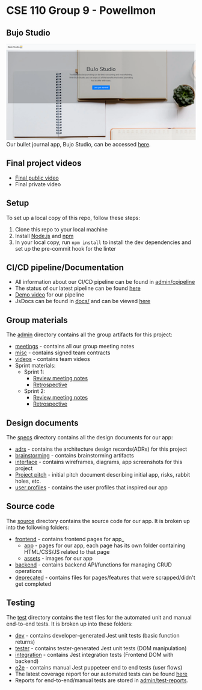 # CSE 110 Group 9 - Powellmon
## Bujo Studio
![Homepage](specs/interface/final-screenshots/homepage.PNG)
Our bullet journal app, Bujo Studio, can be accessed [here](https://cse110-sp21-group9.github.io/cse110-sp21-group9/).
## Final project videos 
- [Final public video](https://drive.google.com/file/d/1Oc6poIrnOCtyrYDlVDBMAxyNPdQ2xNJ5/view?usp=sharing)
- Final private video 

## Setup
To set up a local copy of this repo, follow these steps:   
1. Clone this repo to your local machine
2. Install [Node.js](https://nodejs.org/en/) and [npm](https://www.npmjs.com/get-npm)
3. In your local copy, run `npm install` to install the dev dependencies and set up the pre-commit hook for the linter 

## CI/CD pipeline/Documentation
- All information about our CI/CD pipeline can be found in [admin/cpipeline](admin/cpipeline)
- The status of our latest pipeline can be found [here](admin/cpipeline/phase3.md)
- [Demo video](https://www.youtube.com/watch?v=mG6NFSDRwn8) for our pipeline 
- JsDocs can be found in [docs/](docs) and can be viewed [here](https://cse110-sp21-group9.github.io/cse110-sp21-group9/docs/index.html)

## Group materials
The [admin](admin) directory contains all the group artifacts for this project:  
- [meetings](admin/meetings) - contains all our group meeting notes
- [misc](admin/misc) - contains signed team contracts
- [videos](admin/videos) - contains team videos
- Sprint materials:
	- Sprint 1:
		- [Review meeting notes](admin/meetings/051621-sprint-1-review.md)
		- [Retrospective](admin/retrospectives/051821-retrospective.md) 
	- Sprint 2:
		- [Review meeting notes](admin/meetings/053021-sprint-2-review.md)
		- [Retrospective](admin/retrospectives/053021-retrospective.md) 
		
## Design documents
The [specs](specs) directory contains all the design documents for our app: 
- [adrs](specs/adrs) - contains the architecture design records(ADRs) for this project 
- [brainstorming](specs/brainstorm) - contains brainstorming artifacts
- [interface](specs/interface) - contains wireframes, diagrams, app screenshots for this project
- [Project pitch](specs/pitch/team-9-final-projectpitch.pdf) - initial pitch document describing initial app, risks, rabbit holes, etc. 
- [user profiles](specs/users) - contains the user profiles that inspired our app
	
## Source code
The [source](source) directory contains the source code for our app. It is broken up into the following folders:  
- [frontend](source/frontend) - contains frontend pages for app_
	- [app](source/frontend/app) - pages for our app, each page has its own folder containing HTML/CSS/JS related to that page
	- [assets](source/frontend/assets) - images for our app
- [backend](source/backend) - contains backend API/functions for managing CRUD operations
- [deprecated](source/deprecated) - contains files for pages/features that were scrapped/didn't get completed
		
## Testing
The [test](test) directory contains the test files for the automated unit and manual end-to-end tests. It is broken up into these folders:
- [dev](test/dev) - contains developer-generated Jest unit tests (basic function returns)
- [tester](test/tester) - contains tester-generated Jest unit tests (DOM manipulation)
- [integration](test/integration) - contains Jest integration tests (Frontend DOM with backend)
- [e2e](test/e2e) - contains manual Jest puppeteer end to end tests (user flows)
- The latest coverage report for our automated tests can be found [here](https://cse110-sp21-group9.github.io/cse110-sp21-group9/admin/test-reports/coverage/lcov-report/index.html)   
- Reports for end-to-end/manual tests are stored in [admin/test-reports](admin/test-reports). 
